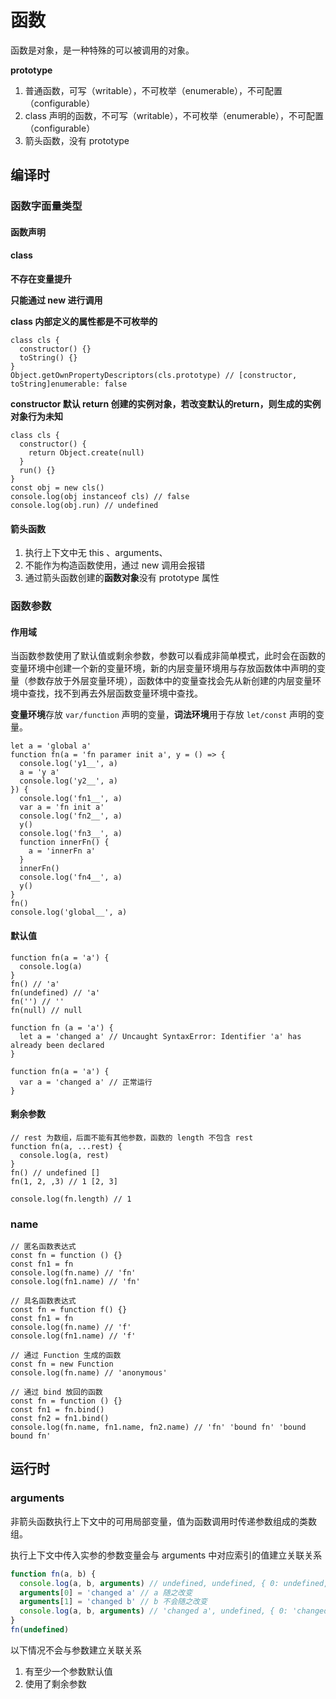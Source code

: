 # 函数

函数是对象，是一种特殊的可以被调用的对象。

**prototype**
1. 普通函数，可写（writable），不可枚举（enumerable），不可配置（configurable）
2. class 声明的函数，不可写（writable），不可枚举（enumerable），不可配置（configurable）
3. 箭头函数，没有 prototype

## 编译时

### 函数字面量类型

#### 函数声明

#### class

**不存在变量提升**

**只能通过 new 进行调用**

**class 内部定义的属性都是不可枚举的**

```
class cls {
  constructor() {}
  toString() {}
}
Object.getOwnPropertyDescriptors(cls.prototype) // [constructor, toString]enumerable: false 
```

**constructor 默认 return 创建的实例对象，若改变默认的return，则生成的实例对象行为未知**

```
class cls {
  constructor() {
    return Object.create(null)
  }
  run() {}
}
const obj = new cls()
console.log(obj instanceof cls) // false
console.log(obj.run) // undefined
```

#### 箭头函数

1. 执行上下文中无 this 、arguments、
2. 不能作为构造函数使用，通过 new 调用会报错
3. 通过箭头函数创建的**函数对象**没有 prototype 属性


### 函数参数

#### 作用域

当函数参数使用了默认值或剩余参数，参数可以看成非简单模式，此时会在函数的变量环境中创建一个新的变量环境，新的内层变量环境用与存放函数体中声明的变量（参数存放于外层变量环境），函数体中的变量查找会先从新创建的内层变量环境中查找，找不到再去外层函数变量环境中查找。

**变量环境**存放 `var/function` 声明的变量，**词法环境**用于存放 `let/const` 声明的变量。

```
let a = 'global a'
function fn(a = 'fn paramer init a', y = () => {
  console.log('y1__', a)
  a = 'y a'
  console.log('y2__', a)
}) {
  console.log('fn1__', a)
  var a = 'fn init a'
  console.log('fn2__', a)
  y()
  console.log('fn3__', a)
  function innerFn() {
    a = 'innerFn a'
  }
  innerFn()
  console.log('fn4__', a)
  y()
}
fn()
console.log('global__', a)
```

#### 默认值

```
function fn(a = 'a') {
  console.log(a)
}
fn() // 'a'
fn(undefined) // 'a'
fn('') // ''
fn(null) // null
```

```
function fn (a = 'a') {
  let a = 'changed a' // Uncaught SyntaxError: Identifier 'a' has already been declared
}

function fn(a = 'a') {
  var a = 'changed a' // 正常运行
}
```

#### 剩余参数

```
// rest 为数组，后面不能有其他参数，函数的 length 不包含 rest
function fn(a, ...rest) {
  console.log(a, rest)
}
fn() // undefined []
fn(1, 2, ,3) // 1 [2, 3]

console.log(fn.length) // 1
```

### name

```
// 匿名函数表达式
const fn = function () {}
const fn1 = fn
console.log(fn.name) // 'fn'
console.log(fn1.name) // 'fn'

// 具名函数表达式
const fn = function f() {}
const fn1 = fn
console.log(fn.name) // 'f'
console.log(fn1.name) // 'f'

// 通过 Function 生成的函数
const fn = new Function
console.log(fn.name) // 'anonymous'

// 通过 bind 放回的函数
const fn = function () {}
const fn1 = fn.bind()
const fn2 = fn1.bind()
console.log(fn.name, fn1.name, fn2.name) // 'fn' 'bound fn' 'bound bound fn'
```

## 运行时

### arguments

非箭头函数执行上下文中的可用局部变量，值为函数调用时传递参数组成的类数组。

执行上下文中传入实参的参数变量会与 arguments 中对应索引的值建立关联关系

```js
function fn(a, b) {
  console.log(a, b, arguments) // undefined, undefined, { 0: undefined, length: 1 }
  arguments[0] = 'changed a' // a 随之改变
  arguments[1] = 'changed b' // b 不会随之改变
  console.log(a, b, arguments) // 'changed a', undefined, { 0: 'changed a', length: 1 }
}
fn(undefined)
```

以下情况不会与参数建立关联关系
1. 有至少一个参数默认值
2. 使用了剩余参数